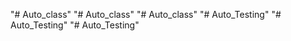"# Auto_class" 
"# Auto_class" 
"# Auto_class" 
"# Auto_Testing" 
"# Auto_Testing" 
"# Auto_Testing" 
